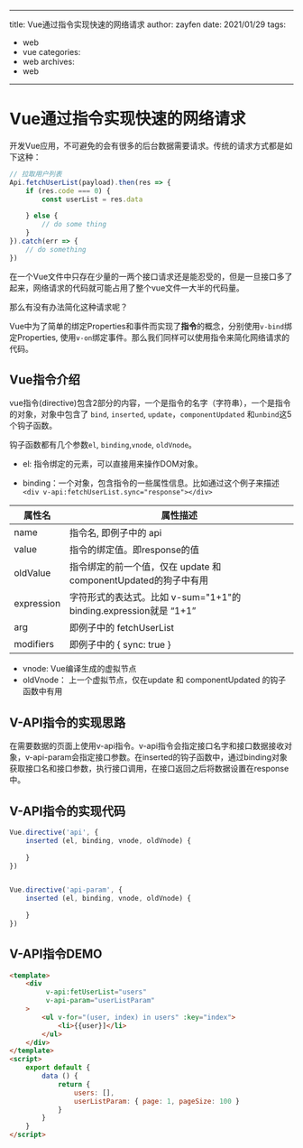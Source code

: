------
title: Vue通过指令实现快速的网络请求
author: zayfen
date: 2021/01/29
tags:
- web
- vue
categories:
 - web
archives:
 - web
------



# Vue通过指令实现快速的网络请求

开发Vue应用，不可避免的会有很多的后台数据需要请求。传统的请求方式都是如下这种：

```javascript
// 拉取用户列表
Api.fetchUserList(payload).then(res => {
    if (res.code === 0) {
        const userList = res.data
       
    } else {
        // do some thing
    }
}).catch(err => {
    // do something 
})
```

在一个Vue文件中只存在少量的一两个接口请求还是能忍受的，但是一旦接口多了起来，网络请求的代码就可能占用了整个vue文件一大半的代码量。

那么有没有办法简化这种请求呢？



Vue中为了简单的绑定Properties和事件而实现了**指令**的概念，分别使用`v-bind`绑定Properties, 使用`v-on`绑定事件。那么我们同样可以使用指令来简化网络请求的代码。

<!--  more -->

## Vue指令介绍

vue指令(directive)包含2部分的内容，一个是指令的名字（字符串），一个是指令的对象，对象中包含了 `bind`, `inserted`, `update`，`componentUpdated` 和`unbind`这5个钩子函数。



钩子函数都有几个参数`el`, `binding`,`vnode`, `oldVnode`。

* el: 指令绑定的元素，可以直接用来操作DOM对象。

* binding：一个对象，包含指令的一些属性信息。比如通过这个例子来描述`<div v-api:fetchUserList.sync="response"></div>`

| 属性名     | 属性描述                                                     |
| ---------- | ------------------------------------------------------------ |
| name       | 指令名, 即例子中的 api                                       |
| value      | 指令的绑定值。即response的值                                 |
| oldValue   | 指令绑定的前一个值，仅在 update 和 componentUpdated的狗子中有用 |
| expression | 字符形式的表达式。比如 v-sum="1+1"的binding.expression就是 “1+1” |
| arg        | 即例子中的 fetchUserList                                     |
| modifiers  | 即例子中的 { sync: true }                                    |

* vnode: Vue编译生成的虚拟节点
* oldVnode： 上一个虚拟节点，仅在update 和 componentUpdated 的钩子函数中有用

## V-API指令的实现思路

在需要数据的页面上使用v-api指令。v-api指令会指定接口名字和接口数据接收对象，v-api-param会指定接口参数。在inserted的钩子函数中，通过binding对象获取接口名和接口参数，执行接口调用，在接口返回之后将数据设置在response中。



## V-API指令的实现代码

```javascript
Vue.directive('api', {
    inserted (el, binding, vnode, oldVnode) {
		
	}
})


Vue.directive('api-param', {
    inserted (el, binding, vnode, oldVnode) {
        
    }
})
```



## V-API指令DEMO

```html
<template>
    <div 
         v-api:fetUserList="users"
         v-api-param="userListParam"
    >
		<ul v-for="(user, index) in users" :key="index">
            <li>{{user}]</li>
        </ul>
    </div>
</template>
<script>
    export default {
        data () {
            return {
                users: [],
                userListParam: { page: 1, pageSize: 100 }
            }
        }
    }
</script>
```

